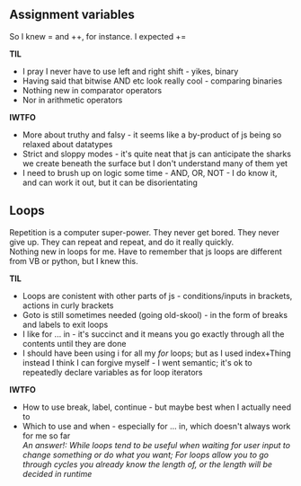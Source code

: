 ## Assignment variables

So I knew = and ++, for instance. I expected +=

**TIL**

- I pray I never have to use left and right shift - yikes, binary
- Having said that bitwise AND etc look really cool - comparing binaries
- Nothing new in comparator operators
- Nor in arithmetic operators

**IWTFO**

- More about truthy and falsy - it seems like a by-product of js being so relaxed about datatypes
- Strict and sloppy modes - it's quite neat that js can anticipate the sharks we create beneath the surface but I don't understand many of them yet
- I need to brush up on logic some time - AND, OR, NOT - I do know it, and can work it out, but it can be disorientating

## Loops

Repetition is a computer super-power. They never get bored. They never give up. They can repeat and repeat, and do it really quickly.  
Nothing new in loops for me. Have to remember that js loops are different from VB or python, but I knew this.

**TIL**

- Loops are conistent with other parts of js - conditions/inputs in brackets, actions in curly brackets
- Goto is still sometimes needed (going old-skool) - in the form of breaks and labels to exit loops
- I like for ... in - it's succinct and it means you go exactly through all the contents until they are done
- I should have been using i for all my _for_ loops; but as I used index+Thing instead I think I can forgive myself - I went semantic; it's ok to repeatedly declare variables as for loop iterators

**IWTFO**

- How to use break, label, continue - but maybe best when I actually need to
- Which to use and when - especially for ... in, which doesn't always work for me so far  
  _An answer!: While loops tend to be useful when waiting for user input to change something or do what you want; For loops allow you to go through cycles you already know the length of, or the length will be decided in runtime_
